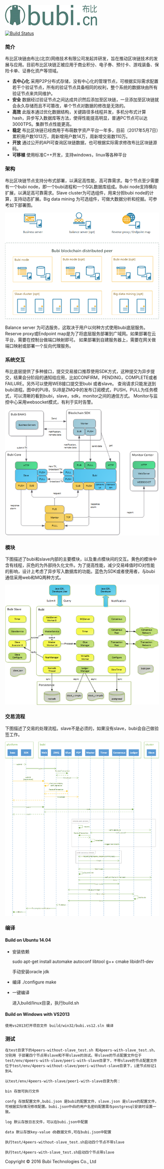 ![](doc/logo.png)

[![Build Status](https://travis-ci.org/bubichain/blockchain.svg?branch=master)](https://travis-ci.org/bubichain/blockchain)

### 简介 ###
布比区块链由布比(北京)网络技术有限公司发起并研发，旨在推动区块链技术的发展与应用。目前布比区块链正被应用于商业积分、电子券、预付卡、游戏装备、保险卡单、证券化资产等领域。



- **去中心化** 采用P2P分布式存储，没有中心化的管理节点，可根据实际需求配置若干个验证节点，所有的验证节点具备相同的权利，整个系统的数据块由所有验证节点来共同维护。
- **安全** 数据经过验证节点之间达成共识然后添加至区块链，一旦添加至区块链就会永久存储而且不可篡改，单个节点对数据的修改是无效的。
- **高效** 此版本通过优化数据结构，关键路径多线程并发，多机分布式计算hash，异步写入数据库等方法，使得性能提高明显，普通PC节点可以达3000TPS。集群节点性能更高。
- **稳定** 布比区块链已经商用于布萌数字资产平台一年多，目前（2017年5月7日）累积用户数1013万，周新增用户数14万，周新增交易数110万。
- **开放** 通过公开的API可查询区块链数据，也可根据实际需求修改布比区块链源码。
- **可移植** 使用标准C++开发，支持windows，linux等各种平台


### 架构 ###

布比区块链节点支持分布式部署，以满足高性能，高可靠需求。每个节点至少需要有一个bubi node，即一个bubi进程和一个SQL数据库组成。Bubi node支持横向扩展，以满足高可靠需求。Slave cluster为可选组件，用来分担bubi node的计算，支持动态扩展。Big data mining 为可选组件，可做大数据分析和挖掘。可参考如下部署图。

![](doc/deploy.png)

Balance server 为可选服务，这取决于用户以何种方式使用bubi底层服务。
Reserve proxy或Endpoint map是为了将底层服务部署到广域网。如果部署在云平台，需要在控制台做端口映射即可。 如果部署到自建服务器上，需要在网关做端口映射或部署一个反向代理服务。
### 系统交互 ###
布比底层提供了多种接口，提交交易接口推荐使用SDK方式，这种提交为异步提交，结果会分阶段的通知给应用，比如CONFIRM，PENDING，COMPLETE或者FAILURE。另外可以使用WEB接口提交至bubi 或者slave。 查询请求只能发送到bubi进程。图中的PUB，SUB是ZMQ中的发布订阅模式，PUSH，PULL为任务模式，可以清晰的看到bubi，slave，sdk，monitor之间的通信方式。 Monitor与监控中心采用websocket模式，有利于实时告警。


![](doc/communication.png)

### 模块 ###
下图描述了bubi和slave内部的主要模块，以及重点模块间的交互。黄色的模块中含有线程，灰色的为外部持久化文件。为了提高性能，减少交易峰值时IO对性能的影响，设计上考虑了异步写入数据库的功能。蓝色为SDK或者使用者，与bubi通信采用web和MQ两种方式。

![](doc/block.png)


### 交易流程 ###
下图描述了交易的处理流程。slave不是必须的，如果没有slave，bubi会自己做验签工作。

![](doc/tx_flow.png)


### 编译 ###

#### Build on Ubuntu 14.04 ####
- 安装依赖

	sudo apt-get install automake autoconf libtool g++ cmake libidn11-dev

	手动安装oracle jdk
- 编译
	./configure
	make
	

- 一键编译

	进入build/linux目录，执行build.sh


#### Build on Windows with VS2013 ####

	使用vs2013打开项目文件 build/win32/bubi.vs12.sln 编译

### 测试 ###
	在test目录下的4peers-without-slave_test.sh 和4peers-with-slave_test.sh，分别用 于部署四个节点带slave和不带slave的测试。带slave的节点配置文件位于test/env/4peers-with-slave/peeri-with-slave目录下，不带slave的节点配置文件位于test/env/4peers-without-slave/peeri-without-slave目录下，i是节点标记1到4。
	
	以test/env/4peers-with-slave/peer1-with-slave目录为例：
	
	bin 存放可执行文件
	
	confg 存放配置文件,bubi.json 是bubi的配置文件，slave.json 是slave的配置文件，可根据实际情况修改配置。bubi.json中db的用户名密码配置需与postgresql安装时设置一致。
	
	log 默认存放日志文件，可以在bubi.json中配置
	
	data 默认存放key-value db数据文件,可在bubi.json中配置
	
	执行test/4peers-without-slave_test.sh启动四个节点不带slave
	
	执行test/4peers-with-slave_test.sh启动四个节点带slave


Copyright © 2016 Bubi Technologies Co., Ltd
